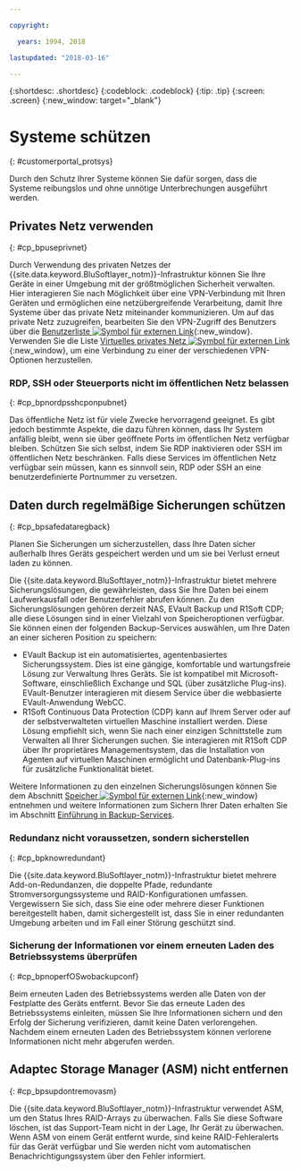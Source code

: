 ```yaml
---

copyright:

  years: 1994, 2018

lastupdated: "2018-03-16"

---
```


{:shortdesc: .shortdesc}
{:codeblock: .codeblock}
{:tip: .tip}
{:screen: .screen}
{:new_window: target="_blank"}


# Systeme schützen
{: #customerportal_protsys}

Durch den Schutz Ihrer Systeme können Sie dafür sorgen, dass die Systeme reibungslos und ohne unnötige Unterbrechungen ausgeführt werden.

## Privates Netz verwenden
{: #cp_bpuseprivnet}

Durch Verwendung des privaten Netzes der {{site.data.keyword.BluSoftlayer_notm}}-Infrastruktur können Sie Ihre Geräte in einer Umgebung mit der größtmöglichen Sicherheit verwalten. Hier interagieren Sie nach Möglichkeit über eine VPN-Verbindung mit Ihren Geräten und ermöglichen eine netzübergreifende Verarbeitung, damit Ihre Systeme über das private Netz miteinander kommunizieren. Um auf das private Netz zuzugreifen, bearbeiten Sie den VPN-Zugriff des Benutzers über die [Benutzerliste ![Symbol für externen Link](../icons/launch-glyph.svg)](https://control.softlayer.com/account/user/list){:new_window}. Verwenden Sie die Liste [Virtuelles privates Netz ![Symbol für externen Link](../icons/launch-glyph.svg)](http://www.softlayer.com/vpn-access){:new_window}, um eine Verbindung zu einer der verschiedenen VPN-Optionen herzustellen.

### RDP, SSH oder Steuerports nicht im öffentlichen Netz belassen
{: #cp_bpnordpsshcponpubnet}

Das öffentliche Netz ist für viele Zwecke hervorragend geeignet. Es gibt jedoch bestimmte Aspekte, die dazu führen können, dass Ihr System anfällig bleibt, wenn sie über geöffnete Ports im öffentlichen Netz verfügbar bleiben. Schützen Sie sich selbst, indem Sie RDP inaktivieren oder SSH im öffentlichen Netz beschränken. Falls diese Services im öffentlichen Netz verfügbar sein müssen, kann es sinnvoll sein, RDP oder SSH an eine benutzerdefinierte Portnummer zu versetzen.

## Daten durch regelmäßige Sicherungen schützen
{: #cp_bpsafedataregback}

Planen Sie Sicherungen um sicherzustellen, dass Ihre Daten sicher außerhalb Ihres Geräts gespeichert werden und um sie bei Verlust erneut laden zu können.

Die {{site.data.keyword.BluSoftlayer_notm}}-Infrastruktur bietet mehrere Sicherungslösungen, die gewährleisten, dass Sie Ihre Daten bei einem Laufwerkausfall oder Benutzerfehler abrufen können. Zu den Sicherungslösungen gehören derzeit NAS, EVault Backup und R1Soft CDP; alle diese Lösungen sind in einer Vielzahl von Speicheroptionen verfügbar.
Sie können einen der folgenden Backup-Services auswählen, um Ihre Daten an einer sicheren Position zu speichern:
  * EVault Backup ist ein automatisiertes, agentenbasiertes Sicherungssystem. Dies ist eine gängige, komfortable und wartungsfreie Lösung zur Verwaltung Ihres Geräts. Sie ist kompatibel mit Microsoft-Software, einschließlich Exchange und SQL (über zusätzliche Plug-ins). EVault-Benutzer interagieren mit diesem Service über die webbasierte EVault-Anwendung WebCC.
  * R1Soft Continuous Data Protection (CDP) kann auf Ihrem Server oder auf der selbstverwalteten virtuellen Maschine installiert werden. Diese Lösung empfiehlt sich, wenn Sie nach einer einzigen Schnittstelle zum Verwalten all Ihrer Sicherungen suchen. Sie interagieren mit R1Soft CDP über Ihr proprietäres Managementsystem, das die Installation von Agenten auf virtuellen Maschinen ermöglicht und Datenbank-Plug-ins für zusätzliche Funktionalität bietet.

 Weitere Informationen zu den einzelnen Sicherungslösungen können Sie dem Abschnitt [Speicher ![Symbol für externen Link](../icons/launch-glyph.svg)](http://www.softlayer.com/services/storagelayer/){:new_window} entnehmen und weitere Informationen zum Sichern Ihrer Daten erhalten Sie im Abschnitt [Einführung in Backup-Services](/docs/infrastructure/Backup/index.html).

### Redundanz nicht voraussetzen, sondern sicherstellen
{: #cp_bpknowredundant}

Die {{site.data.keyword.BluSoftlayer_notm}}-Infrastruktur bietet mehrere Add-on-Redundanzen, die doppelte Pfade, redundante Stromversorgungssysteme und RAID-Konfigurationen umfassen. Vergewissern Sie sich, dass Sie eine oder mehrere dieser Funktionen bereitgestellt haben, damit sichergestellt ist, dass Sie in einer redundanten Umgebung arbeiten und im Fall einer Störung geschützt sind.

### Sicherung der Informationen vor einem erneuten Laden des Betriebssystems überprüfen
{: #cp_bpnoperfOSwobackupconf}

Beim erneuten Laden des Betriebssystems werden alle Daten von der Festplatte des Geräts entfernt. Bevor Sie das erneute Laden des Betriebssystems einleiten, müssen Sie Ihre Informationen sichern und den Erfolg der Sicherung verifizieren, damit keine Daten verlorengehen. Nachdem einem erneuten Laden des Betriebssystem können verlorene Informationen nicht mehr abgerufen werden.

## Adaptec Storage Manager (ASM) nicht entfernen
{: #cp_bpsupdontremovasm}

 Die {{site.data.keyword.BluSoftlayer_notm}}-Infrastruktur verwendet ASM, um den Status Ihres RAID-Arrays zu überwachen. Falls Sie diese Software löschen, ist das Support-Team nicht in der Lage, Ihr Gerät zu überwachen. Wenn ASM von einem Gerät entfernt wurde, sind keine RAID-Fehleralerts für das Gerät verfügbar und Sie werden nicht vom automatischen Benachrichtigungssystem über den Fehler informiert.
